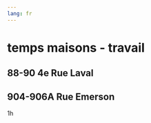 ```yaml
---
lang: fr
---
```

# temps maisons - travail
## 88-90 4e Rue Laval
<span style="display: none;" data-jl-person="jeremy" markdown="1">
40min
</span>

## 904-906A Rue Emerson
1h
## 
